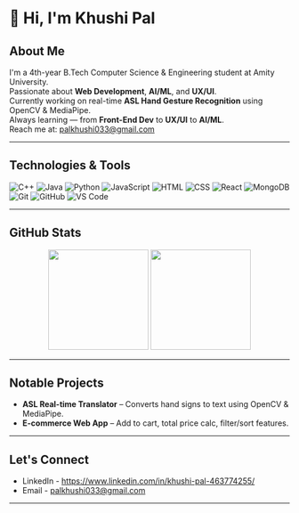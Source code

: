 # 👋 Hi, I'm Khushi Pal

## About Me

 I'm a 4th-year B.Tech Computer Science & Engineering student at Amity University.  
 Passionate about **Web Development**, **AI/ML**, and **UX/UI**.  
 Currently working on real-time **ASL Hand Gesture Recognition** using OpenCV & MediaPipe.  
 Always learning — from **Front-End Dev** to **UX/UI** to **AI/ML**.  
 Reach me at: [palkhushi033@gmail.com](mailto:palkhushi033@gmail.com)  

---

## Technologies & Tools

![C++](https://img.shields.io/badge/C++-00599C?style=flat&logo=c%2B%2B&logoColor=white)
![Java](https://img.shields.io/badge/Java-ED8B00?style=flat&logo=java&logoColor=white)
![Python](https://img.shields.io/badge/Python-3776AB?style=flat&logo=python&logoColor=white)
![JavaScript](https://img.shields.io/badge/JavaScript-F7DF1E?style=flat&logo=javascript&logoColor=black)
![HTML](https://img.shields.io/badge/HTML5-E34F26?style=flat&logo=html5&logoColor=white)
![CSS](https://img.shields.io/badge/CSS3-1572B6?style=flat&logo=css3&logoColor=white)
![React](https://img.shields.io/badge/React-20232A?style=flat&logo=react&logoColor=61DAFB)
![MongoDB](https://img.shields.io/badge/MongoDB-4EA94B?style=flat&logo=mongodb&logoColor=white)
![Git](https://img.shields.io/badge/Git-F05032?style=flat&logo=git&logoColor=white)
![GitHub](https://img.shields.io/badge/GitHub-181717?style=flat&logo=github&logoColor=white)
![VS Code](https://img.shields.io/badge/VS%20Code-007ACC?style=flat&logo=visual-studio-code&logoColor=white)

---

## GitHub Stats

<div align="center">
  <img src="https://github-readme-stats.vercel.app/api?username=ishuk7&show_icons=true&theme=tokyonight" height="180px" />
  <img src="https://github-readme-stats.vercel.app/api/top-langs/?username=ishuk7&layout=compact&theme=tokyonight" height="180px" />
</div>

---

## Notable Projects

- **ASL Real-time Translator** – Converts hand signs to text using OpenCV & MediaPipe. 
- **E-commerce Web App** – Add to cart, total price calc, filter/sort features.

---

## Let's Connect

- LinkedIn - https://www.linkedin.com/in/khushi-pal-463774255/
- Email - palkhushi033@gmail.com

---
